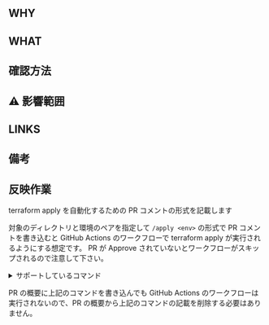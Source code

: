 ## WHY
<!-- なぜこの変更をするのか、課題は何か、この変更を行った理由を記述 -->

## WHAT
<!-- このPRで何ができる or できないようになるのかの概要を記述 -->

## 確認方法
<!-- このPRの動作確認として何を確認すべきかを記述 -->

## :warning: 影響範囲
<!--- このPRが影響する範囲を箇条書きで列挙していく-->

## LINKS
<!--- JIRAなどの関連リンクを箇条書きで列挙していく -->

## 備考
<!-- いろいろ書いてよい。-->

## 反映作業
terraform apply を自動化するための PR コメントの形式を記載します

対象のディレクトリと環境のペアを指定して `/apply <env>` の形式で PR コメントを書き込むと GitHub Actions のワークフローで terraform apply が実行されるようにする想定です。
PR が Approve されていないとワークフローがスキップされるので注意して下さい。

<details>
<summary>サポートしているコマンド</summary>
<pre>
<code>
/apply dev
</code>
</pre>
</details>

PR の概要に上記のコマンドを書き込んでも GitHub Actions のワークフローは実行されないので、PR の概要から上記のコマンドの記載を削除する必要はありません。
